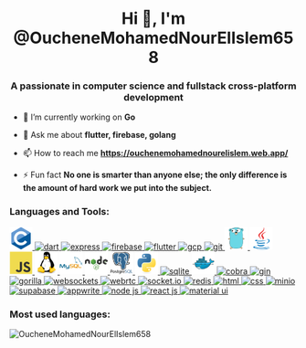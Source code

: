 <h1 align="center">Hi 👋, I'm @OucheneMohamedNourElIslem658</h1>
<h3 align="center">A passionate in computer science and fullstack cross-platform development</h3>

- 🔭 I’m currently working on **Go**

- 💬 Ask me about **flutter, firebase, golang**

- 📫 How to reach me **https://ouchenemohamednourelislem.web.app/**

- ⚡ Fun fact **No one is smarter than anyone else; the only difference is the amount of hard work we put into the subject.**

<h3 align="left">Languages and Tools:</h3>
<p align="left"> 
  <a href="https://www.cprogramming.com/" target="_blank" rel="noreferrer"> 
    <img src="https://raw.githubusercontent.com/devicons/devicon/master/icons/c/c-original.svg" alt="c" width="40" height="40"/> 
  </a> 
  <a href="https://dart.dev" target="_blank" rel="noreferrer"> 
    <img src="https://www.vectorlogo.zone/logos/dartlang/dartlang-icon.svg" alt="dart" width="40" height="40"/> 
  </a> 
  <a href="https://expressjs.com" target="_blank" rel="noreferrer"> 
    <img src="https://expressjs.com/images/brand/logotype-dark.svg" alt="express" width="40" height="40"/> 
  </a> 
  <a href="https://firebase.google.com/" target="_blank" rel="noreferrer"> 
    <img src="https://www.vectorlogo.zone/logos/firebase/firebase-icon.svg" alt="firebase" width="40" height="40"/> 
  </a> 
  <a href="https://flutter.dev" target="_blank" rel="noreferrer"> 
    <img src="https://www.vectorlogo.zone/logos/flutterio/flutterio-icon.svg" alt="flutter" width="40" height="40"/> 
  </a> 
  <a href="https://cloud.google.com" target="_blank" rel="noreferrer"> 
    <img src="https://www.vectorlogo.zone/logos/google_cloud/google_cloud-icon.svg" alt="gcp" width="40" height="40"/> 
  </a> 
  <a href="https://git-scm.com/" target="_blank" rel="noreferrer"> 
    <img src="https://www.vectorlogo.zone/logos/git-scm/git-scm-icon.svg" alt="git" width="40" height="40"/> 
  </a> 
  <a href="https://golang.org" target="_blank" rel="noreferrer"> 
    <img src="https://raw.githubusercontent.com/devicons/devicon/master/icons/go/go-original.svg" alt="go" width="40" height="40"/> 
  </a> 
  <a href="https://www.java.com" target="_blank" rel="noreferrer"> 
    <img src="https://raw.githubusercontent.com/devicons/devicon/master/icons/java/java-original.svg" alt="java" width="40" height="40"/> 
  </a> 
  <a href="https://developer.mozilla.org/en-US/docs/Web/JavaScript" target="_blank" rel="noreferrer"> 
    <img src="https://raw.githubusercontent.com/devicons/devicon/master/icons/javascript/javascript-original.svg" alt="javascript" width="40" height="40"/> 
  </a> 
  <a href="https://www.linux.org/" target="_blank" rel="noreferrer"> 
    <img src="https://raw.githubusercontent.com/devicons/devicon/master/icons/linux/linux-original.svg" alt="linux" width="40" height="40"/> 
  </a> 
  <a href="https://www.mysql.com/" target="_blank" rel="noreferrer"> 
    <img src="https://raw.githubusercontent.com/devicons/devicon/master/icons/mysql/mysql-original-wordmark.svg" alt="mysql" width="40" height="40"/> 
  </a> 
  <a href="https://nodejs.org" target="_blank" rel="noreferrer"> 
    <img src="https://raw.githubusercontent.com/devicons/devicon/master/icons/nodejs/nodejs-original-wordmark.svg" alt="nodejs" width="40" height="40"/> 
  </a> 
  <a href="https://www.postgresql.org" target="_blank" rel="noreferrer"> 
    <img src="https://raw.githubusercontent.com/devicons/devicon/master/icons/postgresql/postgresql-original-wordmark.svg" alt="postgresql" width="40" height="40"/> 
  </a> 
  <a href="https://www.python.org" target="_blank" rel="noreferrer"> 
    <img src="https://raw.githubusercontent.com/devicons/devicon/master/icons/python/python-original.svg" alt="python" width="40" height="40"/> 
  </a> 
  <a href="https://www.sqlite.org/" target="_blank" rel="noreferrer"> 
    <img src="https://www.vectorlogo.zone/logos/sqlite/sqlite-icon.svg" alt="sqlite" width="40" height="40"/> 
  </a> 
  <a href="https://www.docker.com/" target="_blank" rel="noreferrer">
    <img src="https://raw.githubusercontent.com/devicons/devicon/master/icons/docker/docker-original.svg" alt="docker" width="40" height="40"/>
  </a>
  <a href="https://cobra.dev/" target="_blank" rel="noreferrer">
    <img src="https://cobra.dev/home/logo.png" alt="cobra" width="40" height="40"/>
  </a> 
  <a href="https://gin-gonic.com/" target="_blank" rel="noreferrer">
    <img src="https://avatars.githubusercontent.com/u/7894478?s=48&v=4" alt="gin" width="40" height="40"/>
  </a> 
  <a href="https://gorilla.github.io/" target="_blank" rel="noreferrer">
    <img src="https://miro.medium.com/v2/resize:fit:400/1*5QBUnkCjT_m0amIHeweqGg.png" alt="gorilla" width="50" height="40"/>
  </a>
  <a href="https://en.wikipedia.org/wiki/WebSocket#:~:text=WebSocket%20is%20a%20computer%20communications,Control%20Protocol%20(TCP)%20connection." target="_blank" rel="noreferrer">
    <img src="https://firebasestorage.googleapis.com/v0/b/ouchenemohamednourelislem.appspot.com/o/images%2Fwebsocket-svgrepo-com%20(1).svg?alt=media&token=0329990c-b76a-42cf-8e6c-8d2da6d3ad4c" alt="websockets" width="50" height="40"/>
  </a>
  <a href="https://webrtc.org/" target="_blank" rel="noreferrer">
    <img src="https://www.svgrepo.com/show/354551/webrtc.svg" alt="webrtc" width="40" height="45"/>
  </a>
  <a href="https://socket.io/" target="_blank" rel="noreferrer">
    <img src="https://socket.io/images/logo-dark.svg" alt="socket.io" width="40" height="40"/>
  </a>
  <a href="https://redis.io/" target="_blank" rel="noreferrer">
    <img src="https://grafikart.fr/uploads/icons/redis.svg" alt="redis" width="40" height="40"/>
  </a>
  <a href="https://www.w3schools.com/html/" target="_blank" rel="noreferrer">
    <img src="https://www.vectorlogo.zone/logos/w3_html5/w3_html5-icon.svg" alt="html" width="50" height="40"/>
  </a>
  <a href="https://www.w3schools.com/css/" target="_blank" rel="noreferrer">
    <img src="https://www.vectorlogo.zone/logos/w3_css/w3_css-icon~old.svg" alt="css" width="50" height="40"/>
  </a>
  <a href="https://min.io/" target="_blank" rel="noreferrer">
    <img src="https://cdn.worldvectorlogo.com/logos/minio-1.svg" alt="minio" width="50" height="40"/>
  </a>
  <a href="https://supabase.com/" target="_blank" rel="noreferrer">
    <img src="https://www.vectorlogo.zone/logos/supabase/supabase-icon.svg" alt="supabase" width="50" height="40"/>
  </a>
  <a href="https://appwrite.io/" target="_blank" rel="noreferrer">
    <img src="https://www.vectorlogo.zone/logos/appwriteio/appwriteio-icon.svg" alt="appwrite" width="50" height="40"/>
  </a>
  <a href="https://nodejs.org/en" target="_blank" rel="noreferrer">
    <img src="https://www.vectorlogo.zone/logos/nodejs/nodejs-icon.svg" alt="node js" width="50" height="40"/>
  </a>
  <a href="https://fr.react.dev/" target="_blank" rel="noreferrer">
    <img src="https://www.svgrepo.com/show/452092/react.svg" alt="react js" width="50" height="40"/>
  </a>
  <a href="https://mui.com/" target="_blank" rel="noreferrer">
    <img src="https://www.svgrepo.com/show/354048/material-ui.svg" alt="material ui" width="50" height="40"/>
  </a>
</p>

<h3 align="left">Most used languages:</h3>
<p align="left"> 
<p>
    <img src="https://github-readme-stats.vercel.app/api/top-langs?username=OucheneMohamedNourElIslem658&show_icons=true&locale=en&layout=compact&hide=java,kotlin,Swift,Objective-C" alt="OucheneMohamedNourElIslem658" />
</p>
</p>
